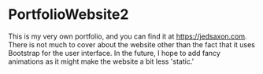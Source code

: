 # PortfolioWebsite2
This is my very own portfolio, and you can find it at https://jedsaxon.com. There is not much to cover about the website other than the fact that it uses Bootstrap for the user interface. In the future, I hope to add fancy animations as it might make the website a bit less 'static.'
